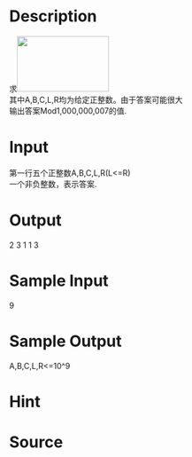
# Description

<div class="content"><div>求<img src="source/bzoj/3783/img/aHR0cHM6Ly9seWRzeS5jb20vSnVkZ2VPbmxpbmUvdXBsb2FkLzIwMTQxMS9iYWNrLkdJRg==.GIF" width="166" height="100" alt=""/></div>
<div>其中A,B,C,L,R均为给定正整数。由于答案可能很大</div>
<div>输出答案Mod1,000,000,007的值.</div>
<div></div>
<p></p></div>

# Input

<div class="content"><div>第一行五个正整数A,B,C,L,R(L&lt;=R)</div>
<div>一个非负整数，表示答案.</div>
<div></div>
<p></p></div>

# Output

<div class="content"><div>2 3 1 1 3</div>
<div></div>
<p></p></div>

# Sample Input

<div class="content"><span class="sampledata">9</span></div>

# Sample Output

<div class="content"><span class="sampledata">A,B,C,L,R&lt;=10^9</span></div>

# Hint

<div class="content"><p></p></div>

# Source

<div class="content"><p><a href="problemset.php?search="></a></p></div>

